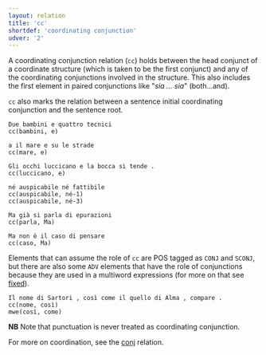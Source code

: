 ```yaml
---
layout: relation
title: 'cc'
shortdef: 'coordinating conjunction'
udver: '2'
---
```


A coordinating conjunction relation (<code>cc</code>) holds between the head conjunct of a coordinate structure (which is taken to be the first conjunct) and any of the coordinating conjunctions involved in the structure. This also includes the first element in paired conjunctions like "*sia … sia*" (both…and). 

<code>cc</code> also marks the relation between a sentence initial coordinating conjunction and the sentence root. 

~~~ sdparse
Due bambini e quattro tecnici
cc(bambini, e)
~~~
~~~ sdparse
a il mare e su le strade
cc(mare, e)
~~~
~~~ sdparse
Gli occhi luccicano e la bocca si tende .
cc(luccicano, e)
~~~
~~~ sdparse
né auspicabile né fattibile
cc(auspicabile, né-1)
cc(auspicabile, né-3)
~~~
~~~ sdparse
Ma già si parla di epurazioni
cc(parla, Ma)
~~~
~~~ sdparse
Ma non è il caso di pensare
cc(caso, Ma)
~~~

Elements that can assume the role of <code>cc</code> are POS tagged as <code>CONJ</code> and <code>SCONJ</code>, but there are also some <code>ADV</code> elements that have the role of conjunctions because they are used in a multiword expressions (for more on that see [fixed]()).

~~~ sdparse
Il nome di Sartori , così come il quello di Alma , compare .
cc(nome, così)
mwe(così, come)
~~~

**NB** Note that punctuation is never treated as coordinating conjunction. 

For more on coordination, see the [conj]() relation.
<!-- Interlanguage links updated St lis 3 20:58:43 CET 2021 -->
